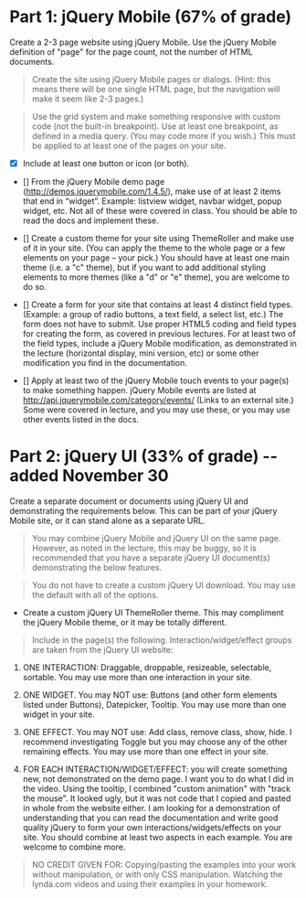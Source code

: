 # Part 1: jQuery Mobile (67% of grade)

Create a 2-3 page website using jQuery Mobile. Use the jQuery Mobile definition of "page" for the page count, not the number of HTML documents.

>Create the site using jQuery Mobile pages or dialogs.  (Hint: this means there will be one single HTML page, but the navigation will make it seem like 2-3 pages.)

> Use the grid system and make something responsive with custom code (not the built-in breakpoint). Use at least one breakpoint, as defined in a media query. (You may code more if you wish.) This must be applied to at least one of the pages on your site.

* [X] Include at least one button or icon (or both).

* [] From the jQuery Mobile demo page (http://demos.jquerymobile.com/1.4.5/), make use of at least 2 items that end in “widget”. Example: listview widget, navbar widget, popup widget, etc. Not all of these were covered in class. You should be able to read the docs and implement these.

* [] Create a custom theme for your site using ThemeRoller and make use of it in your site. (You can apply the theme to the whole page or a few elements on your page – your pick.) You should have at least one main theme (i.e. a "c" theme), but if you want to add additional styling elements to more themes (like a "d" or "e" theme), you are welcome to do so.

* [] Create a form for your site that contains at least 4 distinct field types. (Example: a group of radio buttons, a text field, a select list, etc.) The form does not have to submit. Use proper HTML5 coding and field types for creating the form, as covered in previous lectures. For at least two of the field types, include a jQuery Mobile modification, as demonstrated in the lecture (horizontal display, mini version, etc) or some other modification you find in the documentation.

* [] Apply at least two of the jQuery Mobile touch events to your page(s) to make something happen. jQuery Mobile events are listed at http://api.jquerymobile.com/category/events/ (Links to an external site.) Some were covered in lecture, and you may use these, or you may use other events listed in the docs.

# Part 2: jQuery UI (33% of grade) -- added November 30

Create a separate document or documents using jQuery UI and demonstrating the requirements below. This can be part of your jQuery Mobile site, or it can stand alone as a separate URL.

> You may combine jQuery Mobile and jQuery UI on the same page. However, as noted in the lecture, this may be buggy, so it is recommended that you have a separate jQuery UI document(s) demonstrating the below features.

> You do not have to create a custom jQuery UI download. You may use the default with all of the options.

* Create a custom jQuery UI ThemeRoller theme. This may compliment the jQuery Mobile theme, or it may be totally different.

> Include in the page(s) the following. Interaction/widget/effect groups are taken from the jQuery UI website:

1. ONE INTERACTION: Draggable, droppable, resizeable, selectable, sortable. You may use more than one interaction in your site.

2. ONE WIDGET. You may NOT use: Buttons (and other form elements listed under Buttons), Datepicker, Tooltip. You may use more than one widget in your site. 

3. ONE EFFECT. You may NOT use: Add class, remove class, show, hide. I recommend investigating Toggle but you may choose any of the other remaining effects. You may use more than one effect in your site. 

4. FOR EACH INTERACTION/WIDGET/EFFECT: you will create something new, not demonstrated on the demo page. I want you to do what I did in the video. Using the tooltip, I combined "custom animation" with "track the mouse". It looked ugly, but it was not code that I copied and pasted in whole from the website either. I am looking for a demonstration of understanding that you can read the documentation and write good quality jQuery to form your own interactions/widgets/effects on your site. You should combine at least two aspects in each example. You are welcome to combine more.

> NO CREDIT GIVEN FOR: Copying/pasting the examples into your work without manipulation, or with only CSS manipulation. Watching the lynda.com videos and using their examples in your homework.
